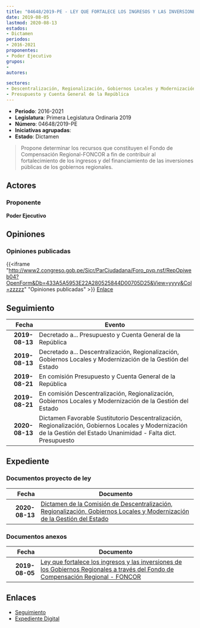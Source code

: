 ```yaml
---
title: "04648/2019-PE - LEY QUE FORTALECE LOS INGRESOS Y LAS INVERSIONES DE LOS GOBIERNOS REGIONALES A TRAVÉS DEL FONDO DE COMPENSACIÓN REGIONAL-FONCOR"
date: 2019-08-05
lastmod: 2020-08-13
estados:
- Dictamen
periodos:
- 2016-2021
proponentes:
- Poder Ejecutivo
grupos:
- 
autores:

sectores:
- Descentralización, Regionalización, Gobiernos Locales y Modernización de la Gestión del Estado
- Presupuesto y Cuenta General de la República
---
```

- **Periodo**: 2016-2021
- **Legislatura**: Primera Legislatura Ordinaria 2019
- **Número**: 04648/2019-PE
- **Iniciativas agrupadas**: 
- **Estado**: Dictamen

> Propone determinar los recursos que constituyen el Fondo de Compensación Regional-FONCOR a fin de contribuir al fortalecimiento de los ingresos y del financiamiento de las inversiones públicas de los gobiernos regionales.


## Actores

### Proponente

**Poder Ejecutivo**

## Opiniones

### Opiniones publicadas

{{<iframe "http://www2.congreso.gob.pe/Sicr/ParCiudadana/Foro_pvp.nsf/RepOpiweb04?OpenForm&Db=433A5A5953E22A280525844D00705D25&View=yyyy&Col=zzzzz" "Opiniones publicadas" >}}
[Enlace](http://www2.congreso.gob.pe/Sicr/ParCiudadana/Foro_pvp.nsf/RepOpiweb04?OpenForm&Db=433A5A5953E22A280525844D00705D25&View=yyyy&Col=zzzzz)


## Seguimiento

| Fecha | Evento |
|------:|--------|
| **2019-08-13** | Decretado a... Presupuesto y Cuenta General de la República |
| **2019-08-13** | Decretado a... Descentralización, Regionalización, Gobiernos Locales y Modernización de la Gestión del Estado |
| **2019-08-21** | En comisión Presupuesto y Cuenta General de la República |
| **2019-08-21** | En comisión Descentralización, Regionalización, Gobiernos Locales y Modernización de la Gestión del Estado |
| **2020-08-13** | Dictamen Favorable Sustitutorio Descentralización, Regionalización, Gobiernos Locales y Modernización de la Gestión del Estado Unanimidad - Falta dict. Presupuesto |

## Expediente

### Documentos proyecto de ley

| Fecha | Documento |
|------:|-----------|
| **2020-08-13** | [Dictamen de la Comisión de Descentralización, Regionalización, Gobiernos Locales y Modernización de la Gestión del Estado](http://www.leyes.congreso.gob.pe/Documentos/2016_2021/Dictamenes/Proyectos_de_Ley/04648DC08MAY20200813.pdf) |

### Documentos anexos

| Fecha | Documento |
|------:|-----------|
| **2019-08-05** | [Ley que fortalece los ingresos y las inversiones de los Gobiernos Regionales a través del Fondo de Compensación Regional - FONCOR](http://www.leyes.congreso.gob.pe/Documentos/2016_2021/Proyectos_de_Ley_y_de_Resoluciones_Legislativas/PL0464820190805..pdf) |

## Enlaces

- [Seguimiento](http://www2.congreso.gob.pe/Sicr/TraDocEstProc/CLProLey2016.nsf/f7fff46988ca05b1052578e100829cc7/90a7aee085f729de0525844d0062624a?OpenDocument)
- [Expediente Digital](http://www2.congreso.gob.pe/Sicr/TraDocEstProc/Expvirt_2011.nsf/visbusqptramdoc1621/04648?opendocument)


